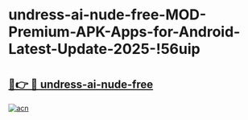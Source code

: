 # undress-ai-nude-free-MOD-Premium-APK-Apps-for-Android-Latest-Update-2025-!56uip

# <h2><a href="https://ulu5u4.esa.edu.pl?title=undress-ai-nude-free&ref=56uip">🔗👉 🔴 undress-ai-nude-free</a></h2>

[![acn](https://github.com/user-attachments/assets/0f9c940e-d8b0-45ae-aac7-cd30a18b3e1c)](https://ulu5u4.esa.edu.pl?title=undress-ai-nude-free&ref=56uip)

